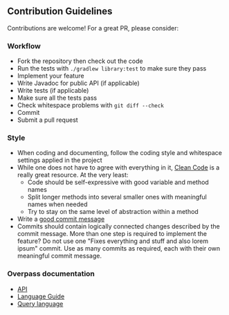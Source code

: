 ## Contribution Guidelines

Contributions are welcome! For a great PR, please consider:

### Workflow
* Fork the repository then check out the code
* Run the tests with ```./gradlew library:test``` to make sure they pass
* Implement your feature
* Write Javadoc for public API (if applicable)
* Write tests (if applicable)
* Make sure all the tests pass
* Check whitespace problems with ```git diff --check```
* Commit
* Submit a pull request

### Style
* When coding and documenting, follow the coding style and whitespace settings applied in the project
* While one does not have to agree with everything in it, [Clean Code](https://www.google.hu/search?q=clean+code) is a really great resource. At the very least:
  * Code should be self-expressive with good variable and method names
  * Split longer methods into several smaller ones with meaningful names when needed
  * Try to stay on the same level of abstraction within a method
* Write a [good commit message](http://chris.beams.io/posts/git-commit/)
* Commits should contain logically connected changes described by the commit message. More than one step is required to implement the feature? Do not use one "Fixes everything and stuff and also lorem ipsum" commit. Use as many commits as required, each with their own meaningful commit message.

### Overpass documentation
* [API](http://wiki.openstreetmap.org/wiki/Overpass_API)
* [Language Guide](http://wiki.openstreetmap.org/wiki/Overpass_API/Language_Guide)
* [Query language](http://wiki.openstreetmap.org/wiki/Overpass_API/Overpass_QL)

